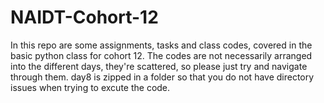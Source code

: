 # NAIDT-Cohort-12
In this repo are some assignments, tasks and class codes, covered in the basic python class for cohort 12.
The codes are not necessarily arranged into the different days, they're scattered, so please just try and navigate through them.
day8 is zipped in a folder so that you do not have directory issues when trying to excute the code.
